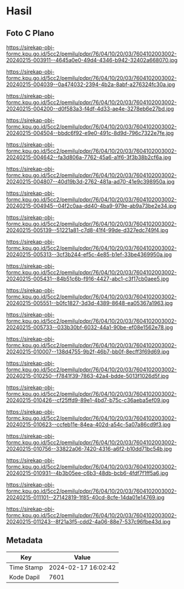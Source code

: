 # Hasil

## Foto C Plano

https://sirekap-obj-formc.kpu.go.id/5cc2/pemilu/pdpr/76/04/10/20/03/7604102003002-20240215-003911--4645a0e0-49d4-4346-b942-32402a668070.jpg

https://sirekap-obj-formc.kpu.go.id/5cc2/pemilu/pdpr/76/04/10/20/03/7604102003002-20240215-004039--0a474032-2394-4b2a-8abf-a276324fc30a.jpg

https://sirekap-obj-formc.kpu.go.id/5cc2/pemilu/pdpr/76/04/10/20/03/7604102003002-20240215-004200--d0f583a3-f4df-4d33-ae4e-3278eb6e27bd.jpg

https://sirekap-obj-formc.kpu.go.id/5cc2/pemilu/pdpr/76/04/10/20/03/7604102003002-20240215-004504--bbdc6f92-e9e0-491c-8d9d-796c7322e7fe.jpg

https://sirekap-obj-formc.kpu.go.id/5cc2/pemilu/pdpr/76/04/10/20/03/7604102003002-20240215-004642--fa3d806a-7762-45a6-a1f6-3f3b38b2cf6a.jpg

https://sirekap-obj-formc.kpu.go.id/5cc2/pemilu/pdpr/76/04/10/20/03/7604102003002-20240215-004807--40d19b3d-2762-481a-ad70-41e9c398950a.jpg

https://sirekap-obj-formc.kpu.go.id/5cc2/pemilu/pdpr/76/04/10/20/03/7604102003002-20240215-004945--04f2c0aa-dd40-4ba9-979e-ab9a73be2e34.jpg

https://sirekap-obj-formc.kpu.go.id/5cc2/pemilu/pdpr/76/04/10/20/03/7604102003002-20240215-005139--51221a81-c7d8-41f4-99de-d327edc749f4.jpg

https://sirekap-obj-formc.kpu.go.id/5cc2/pemilu/pdpr/76/04/10/20/03/7604102003002-20240215-005313--3cf3b244-ef5c-4e85-b1ef-33be4369950a.jpg

https://sirekap-obj-formc.kpu.go.id/5cc2/pemilu/pdpr/76/04/10/20/03/7604102003002-20240215-005431--84b51c6b-f916-4427-abc1-c3f17cb0aee5.jpg

https://sirekap-obj-formc.kpu.go.id/5cc2/pemilu/pdpr/76/04/10/20/03/7604102003002-20240215-005551--b0fc1827-3d3d-4389-8648-ea05367a1963.jpg

https://sirekap-obj-formc.kpu.go.id/5cc2/pemilu/pdpr/76/04/10/20/03/7604102003002-20240215-005733--033b30bf-6032-44a1-90be-ef08e1562e78.jpg

https://sirekap-obj-formc.kpu.go.id/5cc2/pemilu/pdpr/76/04/10/20/03/7604102003002-20240215-010007--138d4755-9b2f-46b7-bb0f-8ecff3f69d69.jpg

https://sirekap-obj-formc.kpu.go.id/5cc2/pemilu/pdpr/76/04/10/20/03/7604102003002-20240215-010250--f7841f39-7863-42a4-bdde-5013f1026d5f.jpg

https://sirekap-obj-formc.kpu.go.id/5cc2/pemilu/pdpr/76/04/10/20/03/7604102003002-20240215-010426--cf25ffd9-89e1-4bd7-b75c-c36aeba5ef09.jpg

https://sirekap-obj-formc.kpu.go.id/5cc2/pemilu/pdpr/76/04/10/20/03/7604102003002-20240215-010623--ccfeb11e-84ea-402d-a54c-5a07a86cd9f3.jpg

https://sirekap-obj-formc.kpu.go.id/5cc2/pemilu/pdpr/76/04/10/20/03/7604102003002-20240215-010756--33822a06-7420-4316-a6f2-b10dd71bc54b.jpg

https://sirekap-obj-formc.kpu.go.id/5cc2/pemilu/pdpr/76/04/10/20/03/7604102003002-20240215-010931--4b3b05ee-c6b3-48db-bcb6-4fdf7f1ff5a6.jpg

https://sirekap-obj-formc.kpu.go.id/5cc2/pemilu/pdpr/76/04/10/20/03/7604102003002-20240215-011101--27142819-1f85-40cd-8cfe-14da01e14769.jpg

https://sirekap-obj-formc.kpu.go.id/5cc2/pemilu/pdpr/76/04/10/20/03/7604102003002-20240215-011243--8f21a3f5-cdd2-4a06-88e7-537c96fbe43d.jpg


## Metadata

| Key        | Value               |
| ---------- | ------------------- |
| Time Stamp | 2024-02-17 16:02:42 |
| Kode Dapil | 7601                |



